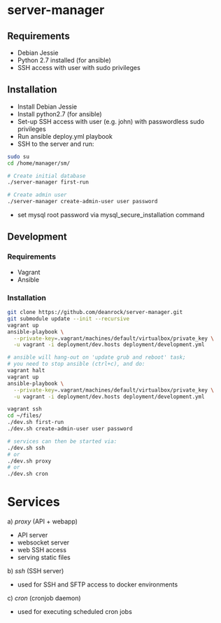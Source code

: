 # server-manager

## Requirements

* Debian Jessie
* Python 2.7 installed (for ansible)
* SSH access with user with sudo privileges

## Installation

* Install Debian Jessie
* Install python2.7 (for ansible)
* Set-up SSH access with user (e.g. john) with passwordless sudo privileges
* Run ansible deploy.yml playbook
* SSH to the server and run:
```bash
sudo su
cd /home/manager/sm/

# Create initial database
./server-manager first-run

# Create admin user
./server-manager create-admin-user user password
```
* set mysql root password via mysql_secure_installation command

## Development

### Requirements

* Vagrant
* Ansible

### Installation

```bash
git clone https://github.com/deanrock/server-manager.git
git submodule update --init --recursive
vagrant up
ansible-playbook \
  --private-key=.vagrant/machines/default/virtualbox/private_key \
  -u vagrant -i deployment/dev.hosts deployment/development.yml

# ansible will hang-out on 'update grub and reboot' task;
# you need to stop ansible (ctrl+c), and do:
vagrant halt
vagrant up
ansible-playbook \
  --private-key=.vagrant/machines/default/virtualbox/private_key \
  -u vagrant -i deployment/dev.hosts deployment/development.yml

vagrant ssh
cd ~/files/
./dev.sh first-run
./dev.sh create-admin-user user password

# services can then be started via:
./dev.sh ssh
# or
./dev.sh proxy
# or
./dev.sh cron
```

Services
========

a) *proxy* (API + webapp)
- API server
- websocket server
- web SSH access
- serving static files

b) *ssh* (SSH server)
- used for SSH and SFTP access to docker environments

c) *cron* (cronjob daemon)
- used for executing scheduled cron jobs
